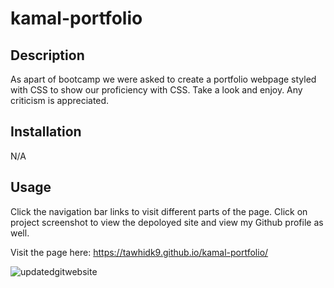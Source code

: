# kamal-portfolio

## Description

As apart of bootcamp we were asked to create a portfolio webpage styled with CSS to show our proficiency with CSS. Take a look and enjoy. Any criticism is appreciated.

## Installation

N/A

## Usage

Click the navigation bar links to visit different parts of the page. Click on project screenshot to view the depoloyed site and view my Github profile as well.

Visit the page here: https://tawhidk9.github.io/kamal-portfolio/


![updatedgitwebsite](https://github.com/tawhidk9/kamal-portfolio/assets/113553249/2a2b2d14-ff4f-4850-b2ef-afa11143f2cb)
